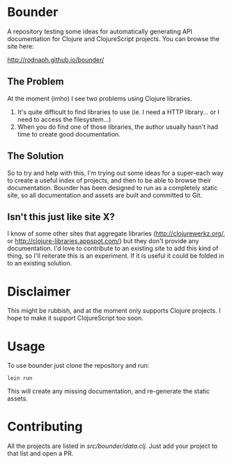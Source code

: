 
# Bounder

A repository testing some ideas for automatically generating API documentation
for Clojure and ClojureScript projects.  You can browse the site here:

http://rodnaph.github.io/bounder/

## The Problem

At the moment (imho) I see two problems using Clojure libraries.

1. It's quite difficult to find libraries to use (ie. I need a HTTP library...  or I need to access the filesystem...)
2. When you do find one of those libraries, the author usually hasn't had time to create good documentation.

## The Solution

So to try and help with this, I'm trying out some ideas for a super-each way to create
a useful index of projects, and then to be able to browse their documentation.  Bounder
has been designed to run as a completely static site, so all documentation and assets
are built and committed to Git.

## Isn't this just like site X?

I know of some other sites that aggregate libraries (http://clojurewerkz.org/, or http://clojure-libraries.appspot.com/)
but they don't provide any documentation.  I'd love to contribute to an existing
site to add this kind of thing, so I'll reiterate this is an experiment.  If it
is useful it could be folded in to an existing solution.

# Disclaimer

This might be rubbish, and at the moment only supports Clojure projects.  I
hope to make it support ClojureScript too soon.

# Usage

To use bounder just clone the repository and run:

```
lein run
```

This will create any missing documentation, and re-generate the static assets.

# Contributing

All the projects are listed in _src/bounder/data.clj_.  Just add your project to that
list and open a PR.

